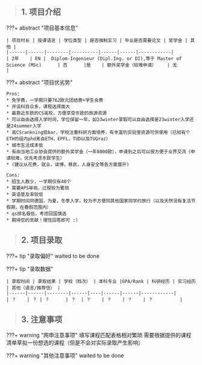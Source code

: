 > ## **1. 项目介绍**

???+ abstract "项目基本信息" 

    | 项目时长 | 授课语言 | 学位类型 | 是否强制实习 | 毕业是否需要论文 | 奖学金 | 其他 |
    |------|------|--------|----------|------|------|------------|
    | 2年    | EN |  Diplom-Ingenieur (Dipl.Ing. or DI),等于 Master of Science (MSc)      | 否      |是    | 额外奖学金（较难申请）    | 无          |

???+ abstract "项目优劣势" 

    Pros:
    * 免学费，一学期只要762欧元团结费+学生会费
    * 开设科目众多，课程选择面大
    * 最靠近东欧的CS高校，方便享受东欧的旅游资源
    * 可以自由选择入学时间，学位保留一年，如23winter录取可以自由选择是23winter入学还是24summer入学
    * 高CSrankning低bar，学校注重科研方面培养，有丰富的实验室资源可供使用（已知有个ETH的组内phd来自ETH，EPFL，TUD以及TUGraz）
    * 城市生活成本低
    * 有由当地工业协会提供的额外奖学金（一年8000欧），申请到之后可以很方便于业界交流（申请较难，优先考虑东欧学生）
    * (建议从花费，就业，读博，移民，人身安全等各方面展开)
    
    Cons:
    * 招生人数少，一学期仅有40个
    * 需要APS审核，过程较为繁琐
    * 英语普及率较低
    * 学期时间同德国，为夏，冬季入学，较为不方便同其他国家同学约旅行（以及天然没有复活节假期，在春假范围内）
    * qs排名极低，考虑回国慎选
    * 期待您的贡献！理性回答即可 :)

> ## **2. 项目录取**

???+ tip "录取偏好"
    waited to be done

???+ tip "录取数据"

    | 录取时间 | 录取结果 | 学校（档次） | 本科专业 |GPA/Rank | 科研经历 | 实习经历 | 其他（语言/推荐信） |
    |------|------|--------|------|----|------|------|------------|
    | ？    | ？ | ？      | ？  | ？    | ？    | ？    | ？          |


> ## **3. 注意事项**

???+ warning "网申注意事项"
    填写课程匹配表格相对繁琐
    需要根据提供的课程清单草拟一份想选的课程（但是不会对实际录取产生影响）

???+ warning "其他注意事项"
    waited to be done

